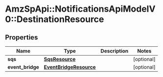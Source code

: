 # AmzSpApi::NotificationsApiModelV0::DestinationResource

## Properties
Name | Type | Description | Notes
------------ | ------------- | ------------- | -------------
**sqs** | [**SqsResource**](SqsResource.md) |  | [optional] 
**event_bridge** | [**EventBridgeResource**](EventBridgeResource.md) |  | [optional] 

